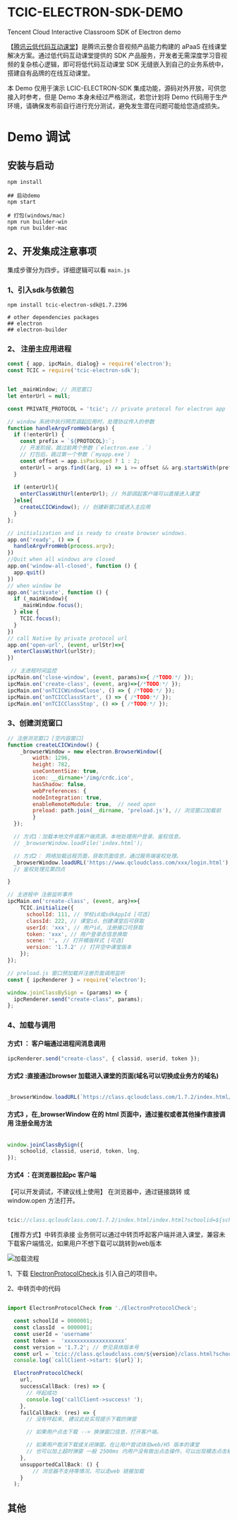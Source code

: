 # TCIC-ELECTRON-SDK-DEMO 

Tencent Cloud Interactive Classroom SDK of Electron demo

【[腾讯云低代码互动课堂](https://cloud.tencent.com/document/product/1639)】是腾讯云整合音视频产品能力构建的 aPaaS 在线课堂解决方案。通过低代码互动课堂提供的 SDK 产品服务，开发者无需深度学习音视频的复杂核心逻辑，即可将低代码互动课堂 SDK 无缝嵌入到自己的业务系统中，搭建自有品牌的在线互动课堂。

本 Demo 仅用于演示 LCIC-ELECTRON-SDK 集成功能，源码对外开放，可供您接入时参考，但是 Demo 本身未经过严格测试，若您计划将 Demo 代码用于生产环境，请确保发布前自行进行充分测试，避免发生潜在问题可能给您造成损失。


# Demo 调试

## 安装与启动
```shell
npm install

## 启动demo
npm start

# 打包(windows/mac)
npm run builder-win
npm run builder-mac
```



## 2、开发集成注意事项

集成步骤分为四步。详细逻辑可以看 `main.js`

### 1、引入sdk与依赖包

```shell
npm install tcic-electron-sdk@1.7.2396

# other dependencies packages 
## electron
## electron-builder
```

### 2、 注册主应用进程

```javascript
const { app, ipcMain, dialog} = require('electron');
const TCIC = require('tcic-electron-sdk');


let _mainWindow; // 浏览窗口
let enterUrl = null;

const PRIVATE_PROTOCOL = 'tcic'; // private protocol for electron app

// window 系统中执行网页调起应用时，处理协议传入的参数
function handleArgvFromWeb(args) {
  if (!enterUrl) {
    const prefix = `${PROTOCOL}:`;
    // 开发阶段，跳过前两个参数（`electron.exe .`）
    // 打包后，跳过第一个参数（`myapp.exe`）
    const offset = app.isPackaged ? 1 : 2;
    enterUrl = args.find((arg, i) => i >= offset && arg.startsWith(prefix));
  }
  
  if (enterUrl){
    enterClassWithUrl(enterUrl); // 外部调起客户端可以直接进入课堂
  }else{
    createLCICWindow(); // 创建新窗口或进入主应用
  }
};

// initialization and is ready to create browser windows.
app.on('ready', () => {
  handleArgvFromWeb(process.argv);
})
//Quit when all windows are closed
app.on('window-all-closed', function () {
  app.quit()
})
// when window be
app.on('activate', function () {
  if (_mainWindow){
    _mainWindow.focus();
  } else {
    TCIC.focus();
  }
})
// call Native by private protocol url 
app.on('open-url', (event, urlStr)=>{
  enterClassWithUrl(urlStr);
})

 // 主进程时间监控
ipcMain.on('close-window', (event, params)=>{ /*TODO:*/ });
ipcMain.on('create-class', (event, arg)=>{/*TODO:*/ });
ipcMain.on('onTCICWindowClose', () => { /*TODO:*/ });
ipcMain.on('onTCICClassStart', () => { /*TODO:*/ });
ipcMain.on('onTCICClassStop', () => { /*TODO:*/ });


```

### 3、创建浏览窗口

```javascript
// 注册浏览窗口 [空内容窗口]
function createLCICWindow() {
    _browserWindow = new electron.BrowserWindow({
        width: 1296,
        height: 782,
        useContentSize: true,
        icon: __dirname+'/img/crdc.ico',
        hasShadow: false,
        webPreferences: {
        nodeIntegration: true,
        enableRemoteModule: true,  // need open 
        preload: path.join(__dirname, 'preload.js'), // 浏览窗口加载前
        }
  });

  // 方式1：加载本地文件或客户端资源。本地处理用户登录、鉴权信息。
  // _browserWindow.loadFile('index.html'); 

  // 方式2： 网络加载远程页面，获取页面信息，通过服务端鉴权处理。
  _browserWindow.loadURL('https://www.qcloudclass.com/xxx/login.html');
  // 鉴权处理见第四点

}

// 主进程中 注册监听事件
ipcMain.on('create-class', (event, arg)=>{
    TCIC.initialize({
      schoolId: 111, // 学校id或sdkAppId [可选]
      classId: 222, // 课堂id，创建课堂后可获取
      userId: 'xxx', // 用户id, 注册接口可获取
      token: 'xxx', // 用户登录态信息换取
      scene: ''， // 打开模版样式 [可选]
      version: '1.7.2' // 打开空中课堂版本
    });
});
```

```javascript
// preload.js 窗口预加载并注册页面调用监听
const { ipcRenderer } = require('electron');

window.joinClassBySign = (params) => {
  ipcRenderer.send("create-class", params);
};

```

### 4、加载与调用

#### 方式1 ： 客户端通过进程间消息调用

```javascript
ipcRenderer.send("create-class", { classid, userid, token });
```

#### 方式2 :直接通过browser 加载进入课堂的页面(域名可以切换成业务方的域名)
```javascript

_browserWindow.loadURL(`https://class.qcloudclass.com/1.7.2/index.html/index.html?schoolid=${schoolId}&classid=${classId}&userid=${sign.UserId}&token=${sign.Token}&lng=${language}`)

```

#### 方式3 ，在_browserWindow 在的 html 页面中，通过鉴权或者其他操作直接调用 注册全局方法
```javascript

window.joinClassBySign({
    schoolid, classid, userid, token, lng,
});
```

#### 方式4 ：在浏览器拉起pc 客户端

【可以开发调试，不建议线上使用】 在浏览器中，通过链接跳转 或 window.open 方法打开。
```javascript

tcic://class.qcloudclass.com/1.7.2/index.html/index.html?schoolid=${schoolId}&classid=${classId}&userid=${sign.UserId}&token=${sign.Token}&lng=${language}
```


【推荐方式】中转页承接
业务侧可以通过中转页呼起客户端并进入课堂，兼容未下载客户端情况，如果用户不想下载可以跳转到web版本

![加载流程](https://qcloudimg.tencent-cloud.cn/image/document/2d325cd77c4e22f07145b331f9428a4c.png)

1、下载 [ElectronProtocolCheck.js](https://docs.qcloudclass.com/resources/ElectronProtocolCheck.js) 引入自己的项目中。

2、中转页中的代码

```javascript

import ElectronProtocolCheck from './ElectronProtocolCheck';

  const schoolId = 0000001;
  const classId  = 0000001;
  const userId = 'username'
  const token =  'xxxxxxxxxxxxxxxxxxx'
  const version = '1.7.2'; // 参见具体版本号
  const url = `tcic://class.qcloudclass.com/${version}/class.html?schoolid=${schoolId}&classid=${classId}&userid=${userId}&token=${token}`;
  console.log(`callClient->start: ${url}`);

  ElectronProtocolCheck(
    url,
    successCallBack: (res) => {
      // 呼起成功
      console.log('callClient->success! ');
    },
    failCallBack: (res) => {
      // 没有呼起来, 建议此处实现提示下载的弹窗

      // 如果用户点击下载 --> 换弹窗口信息，打开客户端。

      // 如果用户取消下载或关闭弹窗。在让用户尝试体验web/H5 版本的课堂
      // 也可以加上超时弹窗 一般 2500ms 内用户没有做出点击操作，可以出现模态点击框
    },
    unsupportedCallBack: () {
        // 浏览器不支持等情况，可以走web 链接加载
    }
  );
```

## 其他
